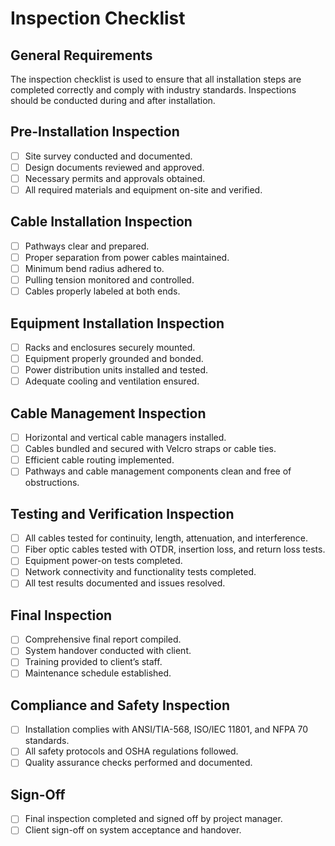 # Inspection Checklist

## General Requirements
The inspection checklist is used to ensure that all installation steps are completed correctly and comply with industry standards. Inspections should be conducted during and after installation.

## Pre-Installation Inspection
- [ ] Site survey conducted and documented.
- [ ] Design documents reviewed and approved.
- [ ] Necessary permits and approvals obtained.
- [ ] All required materials and equipment on-site and verified.

## Cable Installation Inspection
- [ ] Pathways clear and prepared.
- [ ] Proper separation from power cables maintained.
- [ ] Minimum bend radius adhered to.
- [ ] Pulling tension monitored and controlled.
- [ ] Cables properly labeled at both ends.

## Equipment Installation Inspection
- [ ] Racks and enclosures securely mounted.
- [ ] Equipment properly grounded and bonded.
- [ ] Power distribution units installed and tested.
- [ ] Adequate cooling and ventilation ensured.

## Cable Management Inspection
- [ ] Horizontal and vertical cable managers installed.
- [ ] Cables bundled and secured with Velcro straps or cable ties.
- [ ] Efficient cable routing implemented.
- [ ] Pathways and cable management components clean and free of obstructions.

## Testing and Verification Inspection
- [ ] All cables tested for continuity, length, attenuation, and interference.
- [ ] Fiber optic cables tested with OTDR, insertion loss, and return loss tests.
- [ ] Equipment power-on tests completed.
- [ ] Network connectivity and functionality tests completed.
- [ ] All test results documented and issues resolved.

## Final Inspection
- [ ] Comprehensive final report compiled.
- [ ] System handover conducted with client.
- [ ] Training provided to client’s staff.
- [ ] Maintenance schedule established.

## Compliance and Safety Inspection
- [ ] Installation complies with ANSI/TIA-568, ISO/IEC 11801, and NFPA 70 standards.
- [ ] All safety protocols and OSHA regulations followed.
- [ ] Quality assurance checks performed and documented.

## Sign-Off
- [ ] Final inspection completed and signed off by project manager.
- [ ] Client sign-off on system acceptance and handover.
